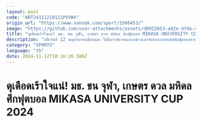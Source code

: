 ```yaml
---
layout: post
code: "ART24111210121PVVWX"
origin_url: "https://www.sanook.com/sport/1566453/"
image: "https://github.com/user-attachments/assets/d0922653-a82e-4fda-a9e8-9ad255b80272"
title: "ดุเดือดเร้าใจแน่! มธ. ชน จุฬา, เกษตร ดวล มหิดล ศึกฟุตบอล MIKASA UNIVERSITY CUP 2024"
description: "เมื่อวันที่ 12 พฤศจิกายนที่ผ่านมา ได้มีการจัดงานแถลงข่าวและจับสลากการแข่งขันฟุตบอลรายการ \"MIKASA UNIVERSITY CUP 2024\""
category: "SPORTS"
language: "th"
date: 2024-11-12T10:16:26.586Z
---
```


# ดุเดือดเร้าใจแน่! มธ. ชน จุฬา, เกษตร ดวล มหิดล ศึกฟุตบอล MIKASA UNIVERSITY CUP 2024